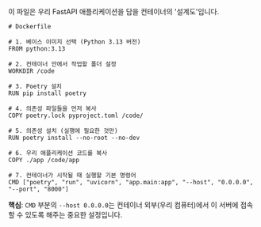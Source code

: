 
이 파일은 우리 FastAPI 애플리케이션을 담을 컨테이너의 '설계도'입니다.

```
# Dockerfile

# 1. 베이스 이미지 선택 (Python 3.13 버전)
FROM python:3.13

# 2. 컨테이너 안에서 작업할 폴더 설정
WORKDIR /code

# 3. Poetry 설치
RUN pip install poetry

# 4. 의존성 파일들을 먼저 복사
COPY poetry.lock pyproject.toml /code/

# 5. 의존성 설치 (실행에 필요한 것만)
RUN poetry install --no-root --no-dev

# 6. 우리 애플리케이션 코드를 복사
COPY ./app /code/app

# 7. 컨테이너가 시작될 때 실행할 기본 명령어
CMD ["poetry", "run", "uvicorn", "app.main:app", "--host", "0.0.0.0", "--port", "8000"]

```


**핵심**: `CMD` 부분의 `--host 0.0.0.0`는 컨테이너 외부(우리 컴퓨터)에서 이 서버에 접속할 수 있도록 해주는 중요한 설정입니다.